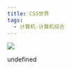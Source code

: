 ```yaml
---
title: CSS世界
tags:
  - 计算机-计算机综合
---
```


![](https://cdn.weread.qq.com/weread/cover/23/YueWen_22692329/s_YueWen_22692329.jpg)

undefined